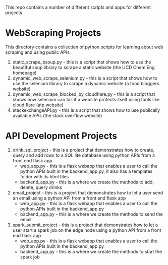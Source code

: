 This repo contains a number of different scripts and apps for different projects

# WebScraping Projects
This directory contains a collection of python scripts for learning about web scraping and using public APIs

1. static_scrape_bsoup.py - this is a script that shows how to use the beautiful soup library to scrape a static website (the UCD Chem Eng homepage)
2. dynamic_web_scrape_selenium.py - this is a script that shows how to use the selenium library to scrape a dynamic website (a food bloggers website)
3. dynamic_web_scrape_blocked_by_cloudflare.py - this is a script that shows how selenium can fail if a website protects itself using tools like cloud flare (atp website)
4. stackexchangeAPI.py - this is a script that shows how to use publically available APIs (the stack overflow website)

# API Development Projects
1. drink_sql_project - this is a project that demonstrates how to create, query and add rows to a SQL lite database using python APIs from a front end flask app
   * web_app.py - this is a flask webapp that enables a user to call the python APIs built in the backend_app.py, it also has a templates folder with its html files
   * backend_app.py - this is a where we create the methods to add, delete, query drinks
2. email_project - this is a project that demonstrates how to let a user send an email using a python API from a front end flask app
   * web_app.py - this is a flask webapp that enables a user to call the python APIs built in the backend_app.py
   * backend_app.py - this is a where we create the methods to send the email
3. spark_submit_project - this is a project that demonstrates how to let a user start a spark job on the edge node using a python API from a front end flask app
   * web_app.py - this is a flask webapp that enables a user to call the python APIs built in the backend_app.py
   * backend_app.py - this is a where we create the methods to start the spark job
